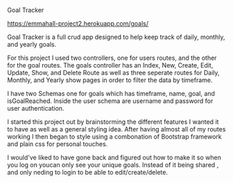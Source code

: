 Goal Tracker

https://emmahall-project2.herokuapp.com/goals/

Goal Tracker is a full crud app designed to help keep track of daily, monthly, and yearly goals. 

For this project I used two controllers, one for users routes, and the other for the goal routes. The goals controller has an Index, New, Create, Edit, Update, Show, and Delete Route as well as three seperate routes for Daily, Monthly, and Yearly show pages in order to filter the data by timeframe.

I have two Schemas one for goals which has timeframe, name, goal, and isGoalReached. Inside the user schema are username and password for user authentication.

I started this project out by brainstorming the different features I wanted it to have as well as a general styling idea. After having almost all of my routes working I then began to style using a combonation of Bootstrap framework and plain css for personal touches. 

I would've liked to have gone back and figured out how to make it so when you log on youcan only see your unique goals. Instead of it being shared , and only neding to login to be able to edit/create/delete. 